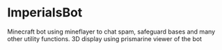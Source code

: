 # ImperialsBot
 Minecraft bot using mineflayer to chat spam, safeguard bases and many other utility functions. 3D display using prismarine viewer of the bot
